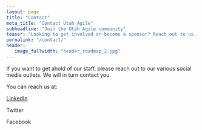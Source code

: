 ```yaml
---
layout: page
title: "Contact"
meta_title: "Contact Utah Agile"
subheadline: "Join the Utah Agile community"
teaser: "Looking to get involved or become a sponsor? Reach out to us. "
permalink: "/contact/"
header:
   image_fullwidth: "header_roadmap_2.jpg"
---
```

If you want to get ahold of our staff, please reach out to our various social media outlets. We will in turn contact you. 

You can reach us at:

<a href="https://www.linkedin.com/groups/8360116">LinkedIn</a>

Twitter


Facebook


